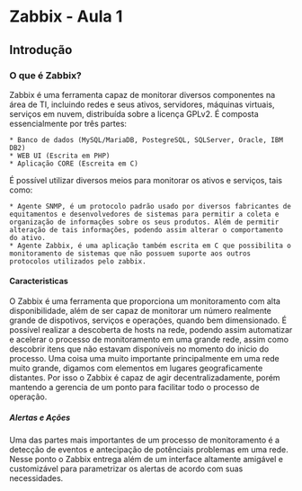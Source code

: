 # Zabbix - Aula 1

## Introdução

### O que é Zabbix?

Zabbix é uma ferramenta capaz de monitorar diversos componentes na área de TI, incluindo redes e seus ativos, servidores, máquinas virtuais, serviços em nuvem, distribuída sobre a licença GPLv2. É composta essencialmente por três partes:
	
	* Banco de dados (MySQL/MariaDB, PostegreSQL, SQLServer, Oracle, IBM DB2)
	* WEB UI (Escrita em PHP)
	* Aplicação CORE (Escreita em C)

É possível utilizar diversos meios para monitorar os ativos e serviços, tais como:	

	* Agente SNMP, é um protocolo padrão usado por diversos fabricantes de equitamentos e desenvolvedores de sistemas para permitir a coleta e organização de informações sobre os seus produtos. Além de permitir alteração de tais informações, podendo assim alterar o comportamento do ativo. 
	* Agente Zabbix, é uma aplicação também escrita em C que possibilita o monitoramento de sistemas que não possuem suporte aos outros protocolos utilizados pelo zabbix.

#### Caracteristicas

O Zabbix é uma ferramenta que proporciona um monitoramento com alta disponibilidade, além de ser capaz de monitorar um número realmente grande de dispotivos, serviços e operações, quando bem dimensionado.
É possível realizar a descoberta de hosts na rede, podendo assim automatizar e acelerar o processo de monitoramento em uma grande rede, assim como descobrir itens que não estavam disponíveis no momento do inicio do processo.
Uma coisa uma muito importante principalmente em uma rede muito grande, digamos com elementos em lugares geograficamente distantes. Por isso o Zabbix é capaz de agir decentralizadamente, porém mantendo a gerencia de um ponto para facilitar todo o processo de operação.

##### Alertas e Ações

Uma das partes mais importantes de um processo de monitoramento é a detecção de eventos e antecipação de potênciais problemas em uma rede. Nesse ponto o Zabbix entrega além de um interface altamente amigável e customizável para parametrizar os alertas de acordo com suas necessidades.
